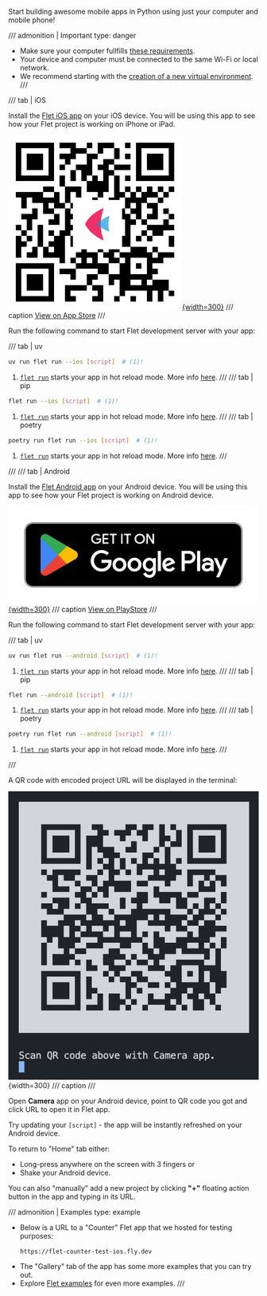 Start building awesome mobile apps in Python using just your computer and mobile phone!

/// admonition | Important
    type: danger
- Make sure your computer fullfills [these requirements](installation.md#prerequisites).
- Your device and computer must be connected to the same Wi-Fi or local network.
- We recommend starting with the [creation of a new virtual environment](installation.md#creating-a-virtual-environment-venv).
///


/// tab | iOS

Install the [Flet iOS app](https://apps.apple.com/app/flet/id1624979699) on your iOS device.
You will be using this app to see how your Flet project is working on iPhone or iPad.

[![Get it on App Store](../assets/getting-started/testing-on-mobile/ios/qr-code.jpg){width=300}](https://apps.apple.com/app/flet/id1624979699)
/// caption
[View on App Store](https://apps.apple.com/app/flet/id1624979699)
///

Run the following command to start Flet development server with your app:

/// tab | uv
```bash
uv run flet run --ios [script]  # (1)!
```

1. [`flet run`](../cli/run.md) starts your app in hot reload mode. More info [here](running-app.md).
///
/// tab | pip
```bash
flet run --ios [script]  # (1)!
```

1. [`flet run`](../cli/run.md) starts your app in hot reload mode. More info [here](running-app.md#watching-for-changes).
///
/// tab | poetry
```bash
poetry run flet run --ios [script]  # (1)!
```

1. [`flet run`](../cli/run.md) starts your app in hot reload mode. More info [here](running-app.md#watching-for-changes).
///

///
/// tab | Android

Install the [Flet Android app](https://play.google.com/store/apps/details?id=com.appveyor.flet) on your Android device.
You will be using this app to see how your Flet project is working on Android device.

[![Get it on Google Play](../assets/getting-started/testing-on-mobile/android/google-play-badge.png){width=300}](https://play.google.com/store/apps/details?id=com.appveyor.flet)
/// caption
[View on PlayStore](https://play.google.com/store/apps/details?id=com.appveyor.flet)
///

Run the following command to start Flet development server with your app:

/// tab | uv
```bash
uv run flet run --android [script]  # (1)!
```

1. [`flet run`](../cli/run.md) starts your app in hot reload mode. More info [here](running-app.md).
///
/// tab | pip
```bash
flet run --android [script]  # (1)!
```

1. [`flet run`](../cli/run.md) starts your app in hot reload mode. More info [here](running-app.md#watching-for-changes).
///
/// tab | poetry
```bash
poetry run flet run --android [script]  # (1)!
```

1. [`flet run`](../cli/run.md) starts your app in hot reload mode. More info [here](running-app.md#watching-for-changes).
///

///

A QR code with encoded project URL will be displayed in the terminal:

![app-qr-code](../assets/getting-started/testing-on-mobile/ios/app-qr-code.png){width=300}
/// caption
///

Open **Camera** app on your Android device, point to QR code you got and click URL to open it in Flet app.

Try updating your `[script]` - the app will be instantly refreshed on your Android device.

To return to "Home" tab either:

* Long-press anywhere on the screen with 3 fingers or
* Shake your Android device.

You can also "manually" add a new project by clicking **"+"** floating action button in the app and typing in its URL.

/// admonition | Examples
    type: example

- Below is a URL to a "Counter" Flet app that we hosted for testing purposes:
    ```
    https://flet-counter-test-ios.fly.dev
    ```
- The "Gallery" tab of the app has some more examples that you can try out.
- Explore [Flet examples](https://github.com/flet-dev/flet/blob/main/sdk/python/examples) for even more examples.
///
